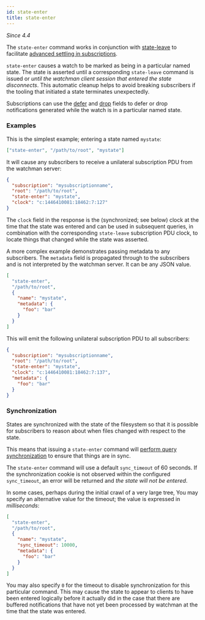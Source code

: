 ```yaml
---
id: state-enter
title: state-enter
---
```


_Since 4.4_

The `state-enter` command works in conjunction with [state-leave](state-leave)
to facilitate
[advanced settling in subscriptions](subscribe#advanced-settling).

`state-enter` causes a watch to be marked as being in a particular named
state. The state is asserted until a corresponding `state-leave` command is
issued or _until the watchman client session that entered the state
disconnects_. This automatic cleanup helps to avoid breaking subscribers if
the tooling that initiated a state terminates unexpectedly.

Subscriptions can use the [defer](subscribe#defer) and [drop](subscribe#drop)
fields to defer or drop notifications generated while the watch is in a
particular named state.

### Examples

This is the simplest example; entering a state named `mystate`:

```json
["state-enter", "/path/to/root", "mystate"]
```

It will cause any subscribers to receive a unilateral subscription PDU from
the watchman server:

```json
{
  "subscription": "mysubscriptionname",
  "root": "/path/to/root",
  "state-enter": "mystate",
  "clock": "c:1446410081:18462:7:127"
}
```

The `clock` field in the response is the (synchronized; see below) clock at
the time that the state was entered and can be used in subsequent queries, in
combination with the corresponding `state-leave` subscription PDU clock, to
locate things that changed while the state was asserted.

A more complex example demonstrates passing metadata to any subscribers. The
`metadata` field is propagated through to the subscribers and is not
interpreted by the watchman server. It can be any JSON value.

```json
[
  "state-enter",
  "/path/to/root",
  {
    "name": "mystate",
    "metadata": {
      "foo": "bar"
    }
  }
]
```

This will emit the following unilateral subscription PDU to all subscribers:

```json
{
  "subscription": "mysubscriptionname",
  "root": "/path/to/root",
  "state-enter": "mystate",
  "clock": "c:1446410081:18462:7:137",
  "metadata": {
    "foo": "bar"
  }
}
```

### Synchronization

States are synchronized with the state of the filesystem so that it is
possible for subscribers to reason about when files changed with respect to
the state.

This means that issuing a `state-enter` command will
[perform query synchronization](cookies#how-cookies-work) to ensure that
things are in sync.

The `state-enter` command will use a default `sync_timeout` of 60 seconds. If
the synchronization cookie is not observed within the configured
`sync_timeout`, an error will be returned and _the state will not be entered_.

In some cases, perhaps during the initial crawl of a very large tree, You may
specify an alternative value for the timeout; the value is expressed in
_milliseconds_:

```json
[
  "state-enter",
  "/path/to/root",
  {
    "name": "mystate",
    "sync_timeout": 10000,
    "metadata": {
      "foo": "bar"
    }
  }
]
```

You may also specify `0` for the timeout to disable synchronization for this
particular command. This may cause the state to appear to clients to have been
entered logically before it actually did in the case that there are buffered
notifications that have not yet been processed by watchman at the time that
the state was entered.
